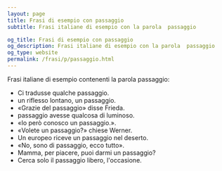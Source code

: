 ```yaml
---
layout: page
title: Frasi di esempio con passaggio 
subtitle: Frasi italiane di esempio con la parola  passaggio

og_title: Frasi di esempio con passaggio 
og_description: Frasi italiane di esempio con la parola  passaggio
og_type: website
permalink: /frasi/p/passaggio.html
---
```


Frasi italiane di esempio contenenti la parola passaggio:


- Ci tradusse qualche passaggio.
- un riflesso lontano, un passaggio.
- «Grazie del passaggio» disse Frieda.
- passaggio avesse qualcosa di luminoso.
- «Io però conosco un passaggio.».
- «Volete un passaggio?» chiese Werner.
- Un europeo riceve un passaggio nel deserto.
- «No, sono di passaggio, ecco tutto».
- Mamma, per piacere, puoi darmi un passaggio?
- Cerca solo il passaggio libero, l'occasione.
